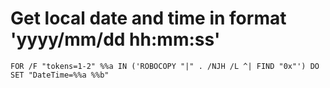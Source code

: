  # Get local date and time in format 'yyyy/mm/dd hh:mm:ss'
```batchfile
FOR /F "tokens=1-2" %%a IN ('ROBOCOPY "|" . /NJH /L ^| FIND "0x"') DO SET "DateTime=%%a %%b"
```
